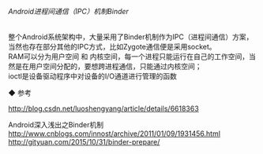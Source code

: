 ###### Android进程间通信（IPC）机制Binder

整个Android系统架构中，大量采用了Binder机制作为IPC（进程间通信）方案，当然也存在部分其他的IPC方式，比如Zygote通信便是采用socket。  
RAM可以分为用户空间 和 内核空间，每一个进程只能运行在自己的工作空间，当然是在用户空间分配的，要想跨进程通信，只能通过内核空间；  
ioctl是设备驱动程序中对设备的I/O通道进行管理的函数  


◆ 参考  

http://blog.csdn.net/luoshengyang/article/details/6618363  

Android深入浅出之Binder机制  
http://www.cnblogs.com/innost/archive/2011/01/09/1931456.html  
http://gityuan.com/2015/10/31/binder-prepare/  



